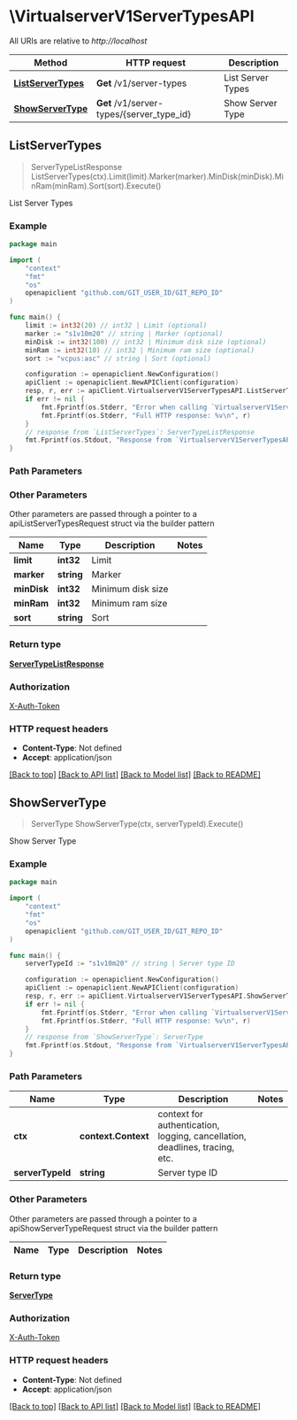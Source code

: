 # \VirtualserverV1ServerTypesAPI

All URIs are relative to *http://localhost*

Method | HTTP request | Description
------------- | ------------- | -------------
[**ListServerTypes**](VirtualserverV1ServerTypesAPI.md#ListServerTypes) | **Get** /v1/server-types | List Server Types
[**ShowServerType**](VirtualserverV1ServerTypesAPI.md#ShowServerType) | **Get** /v1/server-types/{server_type_id} | Show Server Type



## ListServerTypes

> ServerTypeListResponse ListServerTypes(ctx).Limit(limit).Marker(marker).MinDisk(minDisk).MinRam(minRam).Sort(sort).Execute()

List Server Types



### Example

```go
package main

import (
	"context"
	"fmt"
	"os"
	openapiclient "github.com/GIT_USER_ID/GIT_REPO_ID"
)

func main() {
	limit := int32(20) // int32 | Limit (optional)
	marker := "s1v10m20" // string | Marker (optional)
	minDisk := int32(100) // int32 | Minimum disk size (optional)
	minRam := int32(10) // int32 | Minimum ram size (optional)
	sort := "vcpus:asc" // string | Sort (optional)

	configuration := openapiclient.NewConfiguration()
	apiClient := openapiclient.NewAPIClient(configuration)
	resp, r, err := apiClient.VirtualserverV1ServerTypesAPI.ListServerTypes(context.Background()).Limit(limit).Marker(marker).MinDisk(minDisk).MinRam(minRam).Sort(sort).Execute()
	if err != nil {
		fmt.Fprintf(os.Stderr, "Error when calling `VirtualserverV1ServerTypesAPI.ListServerTypes``: %v\n", err)
		fmt.Fprintf(os.Stderr, "Full HTTP response: %v\n", r)
	}
	// response from `ListServerTypes`: ServerTypeListResponse
	fmt.Fprintf(os.Stdout, "Response from `VirtualserverV1ServerTypesAPI.ListServerTypes`: %v\n", resp)
}
```

### Path Parameters



### Other Parameters

Other parameters are passed through a pointer to a apiListServerTypesRequest struct via the builder pattern


Name | Type | Description  | Notes
------------- | ------------- | ------------- | -------------
 **limit** | **int32** | Limit | 
 **marker** | **string** | Marker | 
 **minDisk** | **int32** | Minimum disk size | 
 **minRam** | **int32** | Minimum ram size | 
 **sort** | **string** | Sort | 

### Return type

[**ServerTypeListResponse**](ServerTypeListResponse.md)

### Authorization

[X-Auth-Token](../README.md#X-Auth-Token)

### HTTP request headers

- **Content-Type**: Not defined
- **Accept**: application/json

[[Back to top]](#) [[Back to API list]](../README.md#documentation-for-api-endpoints)
[[Back to Model list]](../README.md#documentation-for-models)
[[Back to README]](../README.md)


## ShowServerType

> ServerType ShowServerType(ctx, serverTypeId).Execute()

Show Server Type



### Example

```go
package main

import (
	"context"
	"fmt"
	"os"
	openapiclient "github.com/GIT_USER_ID/GIT_REPO_ID"
)

func main() {
	serverTypeId := "s1v10m20" // string | Server type ID

	configuration := openapiclient.NewConfiguration()
	apiClient := openapiclient.NewAPIClient(configuration)
	resp, r, err := apiClient.VirtualserverV1ServerTypesAPI.ShowServerType(context.Background(), serverTypeId).Execute()
	if err != nil {
		fmt.Fprintf(os.Stderr, "Error when calling `VirtualserverV1ServerTypesAPI.ShowServerType``: %v\n", err)
		fmt.Fprintf(os.Stderr, "Full HTTP response: %v\n", r)
	}
	// response from `ShowServerType`: ServerType
	fmt.Fprintf(os.Stdout, "Response from `VirtualserverV1ServerTypesAPI.ShowServerType`: %v\n", resp)
}
```

### Path Parameters


Name | Type | Description  | Notes
------------- | ------------- | ------------- | -------------
**ctx** | **context.Context** | context for authentication, logging, cancellation, deadlines, tracing, etc.
**serverTypeId** | **string** | Server type ID | 

### Other Parameters

Other parameters are passed through a pointer to a apiShowServerTypeRequest struct via the builder pattern


Name | Type | Description  | Notes
------------- | ------------- | ------------- | -------------


### Return type

[**ServerType**](ServerType.md)

### Authorization

[X-Auth-Token](../README.md#X-Auth-Token)

### HTTP request headers

- **Content-Type**: Not defined
- **Accept**: application/json

[[Back to top]](#) [[Back to API list]](../README.md#documentation-for-api-endpoints)
[[Back to Model list]](../README.md#documentation-for-models)
[[Back to README]](../README.md)

